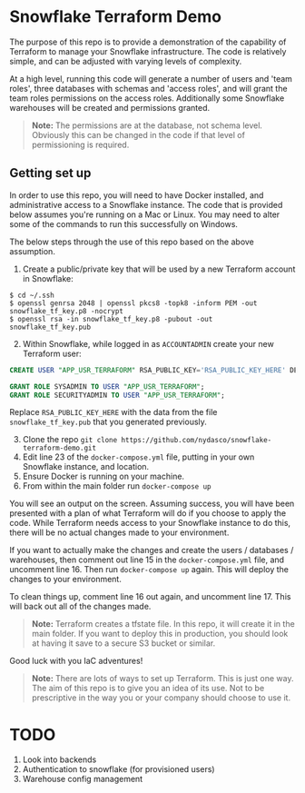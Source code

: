 # Snowflake Terraform Demo

The purpose of this repo is to provide a demonstration of the capability of Terraform to manage your Snowflake infrastructure. The code is relatively simple, and can be adjusted with varying levels of complexity.

At a high level, running this code will generate a number of users and 'team roles', three databases with schemas and 'access roles', and will grant the team roles permissions on the access roles. Additionally some Snowflake warehouses will be created and permissions granted.

> **Note:** The permissions are at the database, not schema level. Obviously this can be changed in the code if that level of permissioning is required.

## Getting set up
In order to use this repo, you will need to have Docker installed, and administrative access to a Snowflake instance. The code that is provided below assumes you're running on a Mac or Linux. You may need to alter some of the commands to run this successfully on Windows.

The below steps through the use of this repo based on the above assumption.
1. Create a public/private key that will be used by a new Terraform account in Snowflake:
```Shell
$ cd ~/.ssh
$ openssl genrsa 2048 | openssl pkcs8 -topk8 -inform PEM -out snowflake_tf_key.p8 -nocrypt
$ openssl rsa -in snowflake_tf_key.p8 -pubout -out snowflake_tf_key.pub
```
2. Within Snowflake, while logged in as `ACCOUNTADMIN` create your new Terraform user:
```SQL
CREATE USER "APP_USR_TERRAFORM" RSA_PUBLIC_KEY='RSA_PUBLIC_KEY_HERE' DEFAULT_ROLE=PUBLIC MUST_CHANGE_PASSWORD=FALSE;

GRANT ROLE SYSADMIN TO USER "APP_USR_TERRAFORM";
GRANT ROLE SECURITYADMIN TO USER "APP_USR_TERRAFORM";
```
Replace `RSA_PUBLIC_KEY_HERE` with the data from the file `snowflake_tf_key.pub` that you generated previously.

3. Clone the repo `git clone https://github.com/nydasco/snowflake-terraform-demo.git`
4. Edit line 23 of the `docker-compose.yml` file, putting in your own Snowflake instance, and location.
5. Ensure Docker is running on your machine.
6. From within the main folder run `docker-compose up`

You will see an output on the screen. Assuming success, you will have been presented with a plan of what Terraform will do if you choose to apply the code. While Terraform needs access to your Snowflake instance to do this, there will be no actual changes made to your environment.

If you want to actually make the changes and create the users / databases / warehouses, then comment out line 15 in the `docker-compose.yml` file, and uncomment line 16. Then run `docker-compose up` again. This will deploy the changes to your environment.

To clean things up, comment line 16 out again, and uncomment line 17. This will back out all of the changes made.

> **Note:** Terraform creates a tfstate file. In this repo, it will create it in the main folder. If you want to deploy this in production, you should look at having it save to a secure S3 bucket or similar.

Good luck with you IaC adventures!

> **Note:** There are lots of ways to set up Terraform. This is just one way. The aim of this repo is to give you an idea of its use. Not to be prescriptive in the way you or your company should choose to use it.


# TODO
1. Look into backends
1. Authentication to snowflake (for provisioned users)
1. Warehouse config management